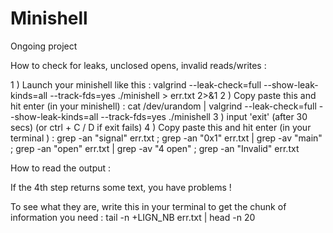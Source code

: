 # Minishell
Ongoing project


How to check for leaks, unclosed opens, invalid reads/writes :

1 ) Launch your minishell like this : valgrind --leak-check=full --show-leak-kinds=all --track-fds=yes ./minishell > err.txt 2>&1
2 ) Copy paste this and hit enter (in your minishell) : cat /dev/urandom | valgrind --leak-check=full --show-leak-kinds=all --track-fds=yes ./minishell
3 ) input 'exit' (after 30 secs) (or ctrl + C / D if exit fails)
4 ) Copy paste this and hit enter (in your terminal ) : grep -an "signal" err.txt ; grep -an "0x1" err.txt | grep -av "main"  ; grep -an "open" err.txt | grep -av "4 open" ; grep -an "Invalid" err.txt

How to read the output :

If the 4th step returns some text, you have problems !

To see what they are, write this in your terminal to get the chunk of information you need : tail -n +LIGN_NB err.txt | head -n 20

